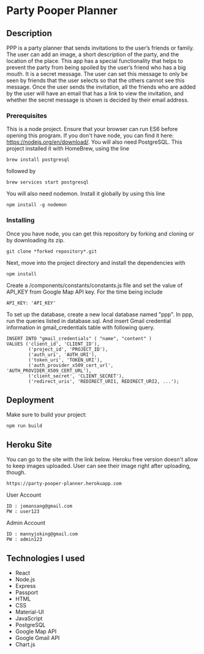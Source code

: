 # Party Pooper Planner

## Description
PPP is a party planner that sends invitations to the user’s friends or family. The user can add an image, a short description of the party, and the location of the place. This app has a special functionality that helps to prevent the party from being spoiled by the user’s friend who has a big mouth. It is a secret message. The user can set this message to only be seen by friends that the user selects so that the others cannot see this message. Once the user sends the invitation, all the friends who are added by the user will have an email that has a link to view the invitation, and whether the secret message is shown is decided by their email address.


### Prerequisites

This is a node project. Ensure that your browser can run ES6 before opening this program. If you don't have node, you can find it here: https://nodejs.org/en/download/. You will also need PostgreSQL. This project installed it with HomeBrew, using the line
```
brew install postgresql
```
followed by
```
brew services start postgresql
```
You will also need nodemon. Install it globally by using this line
```
npm install -g nodemon
```

### Installing

Once you have node, you can get this repository by forking and cloning or by downloading its zip.

```
git clone *forked repository*.git
```

Next, move into the project directory and install the dependencies with

```
npm install
```

Create a /components/constants/constants.js file and set the value of API_KEY from Google Map API key.
For the time being include
```
API_KEY: 'API_KEY'
```

To set up the database, create a new local database named "ppp". In ppp, run the queries listed in database.sql. And insert Gmail credential information in gmail_credentials table with following query.

```
INSERT INTO "gmail_credentials" ( "name", "content" )
VALUES ('client_id', 'CLIENT_ID'),
		('project_id', 'PROJECT_ID'),
		('auth_uri', 'AUTH_URI'),
		('token_uri', 'TOKEN_URI'),
		('auth_provider_x509_cert_url', 'AUTH_PROVIDER_X509_CERT_URL'),
		('client_secret', 'CLIENT_SECRET'),
		('redirect_uris', 'REDIRECT_URI1, REDIRECT_URI2, ...');
```

## Deployment

Make sure to build your project:
```
npm run build
```


## Heroku Site
You can go to the site with the link below.
Heroku free version doesn't allow to keep images uploaded. User can see their image right after uploading, though.
```
https://party-pooper-planner.herokuapp.com
```

User Account
```
ID : jomansang@gmail.com
PW : user123
```
Admin Account
```
ID : mannyjoking@gmail.com
PW : admin123
```

## Technologies I used
- React
- Node.js
- Express
- Passport
- HTML
- CSS
- Material-UI
- JavaScript
- PostgreSQL
- Google Map API
- Google Gmail API
- Chart.js